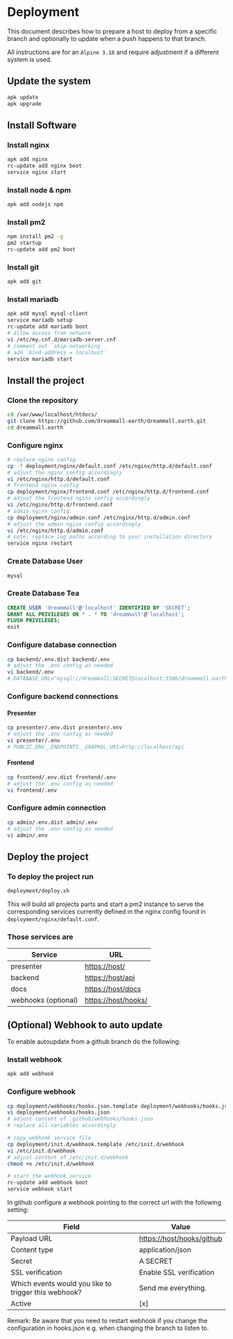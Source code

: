 # Deployment

This document describes how to prepare a host to deploy from a specific branch and optionally to update when a push happens to that branch.

All instructions are for an `Alpine 3.18` and require adjustment if a different system is used.

## Update the system

```bash
apk update
apk upgrade
```

## Install Software

### Install nginx

```bash
apk add nginx
rc-update add nginx boot
service nginx start
```

### Install node & npm

```bash
apk add nodejs npm
```

### Install pm2

```bash
npm install pm2 -g
pm2 startup
rc-update add pm2 boot
```

### Install git

```bash
apk add git
```

### Install mariadb

```bash
apk add mysql mysql-client
service mariadb setup
rc-update add mariadb boot
# allow access from network
vi /etc/my.cnf.d/mariadb-server.cnf
# comment out `skip-networking`
# add `bind-address = localhost`
service mariadb start
```

## Install the project

### Clone the repository

```bash
cd /var/www/localhost/htdocs/
git clone https://github.com/dreammall-earth/dreammall.earth.git
cd dreammall.earth
```

### Configure nginx

```bash
# replace nginx config
cp -f deployment/nginx/default.conf /etc/nginx/http.d/default.conf
# adjust the nginx config accordingly
vi /etc/nginx/http.d/default.conf
# frontend nginx config
cp deployment/nginx/frontend.conf /etc/nginx/http.d/frontend.conf
# adjust the frontend nginx config accordingly
vi /etc/nginx/http.d/frontend.conf
# admin nginx config
cp deployment/nginx/admin.conf /etc/nginx/http.d/admin.conf
# adjust the admin nginx config accordingly
vi /etc/nginx/http.d/admin.conf
# note: replace log paths according to your installation directory
service nginx restart
```

### Create Database User

```bash
mysql
```

### Create Database Tea

```sql
CREATE USER 'dreammall'@'localhost' IDENTIFIED BY 'SECRET';
GRANT ALL PRIVILEGES ON * . * TO 'dreammall'@'localhost';
FLUSH PRIVILEGES;
exit
```

### Configure database connection

```bash
cp backend/.env.dist backend/.env
# adjust the .env config as needed
vi backend/.env
# DATABASE_URL="mysql://dreammall:SECRET@localhost:3306/dreammall.earth"
```

### Configure backend connections

#### Presenter

```bash
cp presenter/.env.dist presenter/.env
# adjust the .env config as needed
vi presenter/.env
# PUBLIC_ENV__ENDPOINTS__GRAPHQL_URI=http://localhost/api
```

#### Frontend

```bash
cp frontend/.env.dist frontend/.env
# adjust the .env config as needed
vi frontend/.env
```

### Configure admin connection

```bash
cp admin/.env.dist admin/.env
# adjust the .env config as needed
vi admin/.env
```

## Deploy the project

### To deploy the project run

```bash
deployment/deploy.sh
```

This will build all projects parts and start a pm2 instance to serve the corresponding services currently defined in the nginx config found in `deployment/nginx/default.conf`.

### Those services are

| Service             | URL                                        |
| ------------------- | ------------------------------------------ |
| presenter           | [https://host/](https://host/)             |
| backend             | [https://host/api](https://host/api)       |
| docs                | [https://host/docs](https://host/docs)     |
| webhooks (optional) | [https://host/hooks/](https://host/hooks/) |

## (Optional) Webhook to auto update

To enable autoupdate from a github branch do the following:

### Install webhook

```bash
apk add webhook
```

### Configure webhook

```bash
cp deployment/webhooks/hooks.json.template deployment/webhooks/hooks.json
vi deployment/webhooks/hooks.json
# adjust content of .github/webhooks/hooks.json
# replace all variables accordingly

# copy webhook service file
cp deployment/init.d/webhook.template /etc/init.d/webhook
vi /etc/init.d/webhook
# adjust content of /etc/init.d/webhook
chmod +x /etc/init.d/webhook

# start the webhook service
rc-update add webhook boot
service webhook start
```

In github configure a webhook pointing to the correct url with the following setting:

| Field                                                | Value                                                  |
| ---------------------------------------------------- | ------------------------------------------------------ |
| Payload URL                                          | [https://host/hooks/github](https://host/hooks/github) |
| Content type                                         | application/json                                       |
| Secret                                               | A SECRET                                               |
| SSL verification                                     | Enable SSL verification                                |
| Which events would you like to trigger this webhook? | Send me everything.                                    |
| Active                                               | [x]                                                    |

Remark: Be aware that you need to restart webhook if you change the configuration in hooks.json e.g. when changing the branch to listen to.
